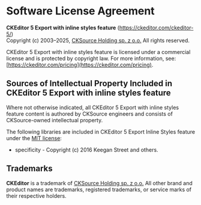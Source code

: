 Software License Agreement
==========================

**CKEditor&nbsp;5 Export with inline styles feature** (https://ckeditor.com/ckeditor-5/)<br>
Copyright (c) 2003–2025, [CKSource Holding sp. z o.o.](https://cksource.com) All rights reserved.

CKEditor&nbsp;5 Export with inline styles feature is licensed under a commercial license and is protected by copyright law.
For more information, see: [https://ckeditor.com/pricing](https://ckeditor.com/pricing).

Sources of Intellectual Property Included in CKEditor&nbsp;5 Export with inline styles feature
----------------------------------------------------------------------------------

Where not otherwise indicated, all CKEditor&nbsp;5 Export with inline styles feature content is authored by CKSource engineers and consists of CKSource-owned intellectual property.

The following libraries are included in CKEditor&nbsp;5 Export Inline Styles feature under the [MIT license](https://opensource.org/licenses/MIT):

* specificity - Copyright (c) 2016 Keegan Street and others.

Trademarks
----------

**CKEditor** is a trademark of [CKSource Holding sp. z o.o.](https://cksource.com) All other brand and product names are trademarks, registered trademarks, or service marks of their respective holders.
